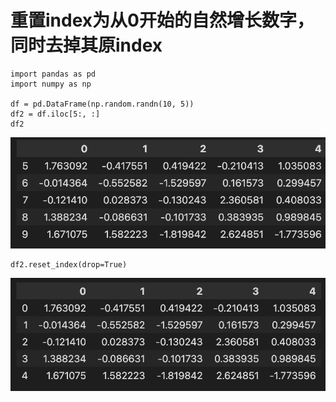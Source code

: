 # 重置index为从0开始的自然增长数字，同时去掉其原index

```
import pandas as pd
import numpy as np

df = pd.DataFrame(np.random.randn(10, 5))
df2 = df.iloc[5:, :]
df2
```
![Alt text](./images/image.png)
```
df2.reset_index(drop=True)
```
![Alt text](./images/image-1.png)